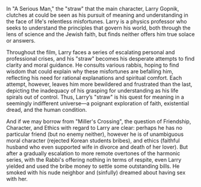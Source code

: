 In "A Serious Man," the "straw" that the main character, Larry Gopnik, clutches at could be seen as his pursuit of meaning and understanding in the face of life's relentless misfortunes. Larry is a physics professor who seeks to understand the principles that govern his world, both through the lens of science and the Jewish faith, but finds neither offers him true solace or answers.

Throughout the film, Larry faces a series of escalating personal and professional crises, and his "straw" becomes his desperate attempts to find clarity and moral guidance. He consults various rabbis, hoping to find wisdom that could explain why these misfortunes are befalling him, reflecting his need for rational explanations and spiritual comfort. Each attempt, however, leaves him more bewildered and frustrated than the last, depicting the inadequacy of his grasping for understanding as his life spirals out of control. Thus, Larry’s "straw" is his quest for meaning in a seemingly indifferent universe—a poignant exploration of faith, existential dread, and the human condition.

And if we may borrow from "Miller's Crossing", the question of Friendship, Character, and Ethics with regard to Larry are clear: perhaps he has no particular friend (but no enemy neither), however he is of unambiguous moral character (rejected Korean students bribes), and ethics (faithful husband who even supported wife in divorce and death of her lover). But after a gradually escalation to more remote overtones of the harmonic series, with the Rabbi's offering nothing in terms of respite, even Larry yielded and used the bribe money to settle some outstanding bills. He smoked with his nude neighbor and (sinfully) dreamed about having sex with her.
